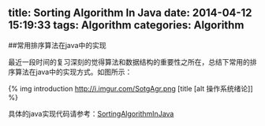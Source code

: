 title: Sorting Algorithm In Java
date: 2014-04-12 15:19:33
tags: Algorithm
categories: Algorithm
---
##常用排序算法在java中的实现

最近一段时间的复习深刻的觉得算法和数据结构的重要性之所在，总结下常用的排序算法在java中的实现方式。如图所示：
<!-- more -->

{% img introduction http://i.imgur.com/SotgAgr.png [title [alt 操作系统绪论]] %}

具体的java实现代码请参考：[SortingAlgorithmInJava](https://github.com/MiKiYonney/SortingAlgorithmInJava)
